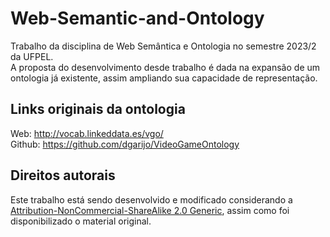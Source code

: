 # Web-Semantic-and-Ontology
Trabalho da disciplina de Web Semântica e Ontologia no semestre 2023/2 da UFPEL.</br>
A proposta do desenvolvimento desde trabalho é dada na expansão de um ontologia já existente, assim ampliando sua capacidade de representação.

## Links originais da ontologia
Web: http://vocab.linkeddata.es/vgo/</br>
Github: https://github.com/dgarijo/VideoGameOntology</br>

## Direitos autorais
Este trabalho está sendo desenvolvido e modificado considerando a [Attribution-NonCommercial-ShareAlike 2.0 Generic](https://creativecommons.org/licenses/by-nc-sa/2.0/), assim como foi disponibilizado o material original.
